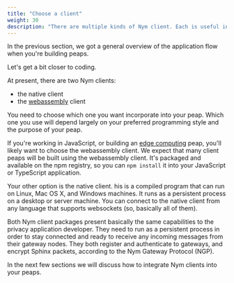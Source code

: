 ```yaml
---
title: "Choose a client"
weight: 30
description: "There are multiple kinds of Nym client. Each is useful in different situations. Here's how to choose."
---
```


In the previous section, we got a general overview of the application flow when you're building peaps. 

Let's get a bit closer to coding.

At present, there are two Nym clients: 

* the native client
* the [webassembly](https://webassembly.org/) client

You need to choose which one you want incorporate into your peap. Which one you use will depend largely on your preferred programming style and the purpose of your peap. 

If you're working in JavaScript, or building an [edge computing](https://en.wikipedia.org/wiki/Edge_computing) peap, you'll likely want to choose the webassembly client. We expect that many client peaps will be built using the webassembly client. It's packaged and available on the npm registry, so you can `npm install` it into your JavaScript or TypeScript application.

Your other option is the native client. his is a compiled program that can run on Linux, Mac OS X, and Windows machines. It runs as a persistent process on a desktop or server machine. You can connect to the native client from any language that supports websockets (so, basically all of them). 

Both Nym client packages present basically the same capabilities to the privacy application developer. They need to run as a persistent process in order to stay connected and ready to receive any incoming messages from their gateway nodes. They both register and authenticate to gateways, and encrypt Sphinx packets, according to the Nym Gateway Protocol (NGP). 

In the next few sections we will discuss how to integrate Nym clients into your peaps.